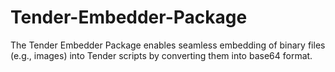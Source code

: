 # Tender-Embedder-Package
The Tender Embedder Package enables seamless embedding of binary files (e.g., images) into Tender scripts by converting them into base64 format. 
